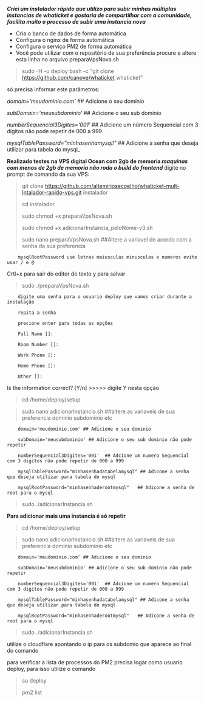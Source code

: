 ***Criei um instalador rápido que utilizo para subir minhas múltiplas instancias de whaticket e gostaria de compartilhar com a comunidade, facilita muito o processo de subir uma instancia nova***
- Cria o banco de dados de forma automática
- Configura o nginx de forma automática
- Configura o serviço PM2 de forma automática
- Você pode utilizar com o repositório de sua preferência procure e altere esta linha no arquivo preparaVpsNova.sh 
>sudo -H -u deploy bash -c "git clone https://github.com/canove/whaticket whaticket"

só precisa informar este parâmetros:

_domain='meudominio.com'_ ## Adicione o seu domínio

_subDomain='meusubdominio'_ ## Adicione o seu sub domínio 

_numberSequencial3Digites='001'_  ## Adicione um número Sequencial com 3 dígitos não pode repetir de 000 a 999

_mysqlTablePassword="minhasenhamysql!"_ ## Adicione a senha que deseja utilizar para tabela do mysql_

**Realizado testes na VPS digital Ocean com 2gb de memoria _maquinas com menos de 2gb de memoria não roda o build do frontend_**
        digite no prompt de comando da sua VPS:

> git clone https://github.com/altemirjosecoelho/whaticket-mult-Intalador-rapido-vps.git instalador
> 
> cd instalador
> 
> sudo chmod +x preparaVpsNova.sh
> 
> sudo chmod +x  adicionarInstancia_peloNome-v3.sh
> 
> sudo nano preparaVpsNova.sh  ##Altere a variavel de acordo com a senha da sua preferencia 
        
        mysqlRootPassword use letras maiusculas minusculas e numeros evite usar / e @

Crtl+x para sair do editor de texto y para salvar

>sudo ./preparaVpsNova.sh
 
        digite uma senha para o usuario deploy que vamos criar durante a instalação
        
        repita a senha
        
        precione enter para todas as opções
        
        Full Name []:
        
        Room Number []:
        
        Work Phone []:
        
        Home Phone []:
        
        Other []:

Is the information correct? [Y/n] >>>>> digite Y nesta opção

>cd /home/deploy/setup

>sudo nano adicionarInstancia.sh      ##altere as variaveis de sua preferencia dominio subdominio etc

        domain='meudominio.com' ## Adicione o seu dominio
        
        subDomain='meusubdominio' ## Adicione o seu sub dominio não pode repetir 
        
        numberSequencial3Digites='001'  ## Adcione um numero Sequencial com 3 digitos não pode repetir de 000 a 999
        
        mysqlTablePassword="minhasenhadatabelamysql" ## Adicone a senha que deseja utilizar para tabela do mysql
        
        mysqlRootPassword="minhasenhaderootmysql"	## Adicone a senha de root para o mysql 

>sudo ./adicionarInstancia.sh

**Para adicionar mais uma instancia é só repetir**

>cd /home/deploy/setup

>sudo nano adicionarInstancia.sh      ##altere as variaveis de sua preferencia dominio subdominio etc

        domain='meudominio.com' ## Adicione o seu dominio
        
        subDomain='meusubdominio' ## Adicione o seu sub dominio não pode repetir 
        
        numberSequencial3Digites='001'  ## Adcione um numero Sequencial com 3 digitos não pode repetir de 000 a 999
        
        mysqlTablePassword="minhasenhadatabelamysql" ## Adicone a senha que deseja utilizar para tabela do mysql
        
        mysqlRootPassword="minhasenhaderootmysql"	## Adicone a senha de root para o mysql 

>sudo ./adicionarInstancia.sh


utilize o cloudflare apontando o ip para os subdomio que aparece ao final do comando

para verificar a lista de processos do PM2 precisa logar como usuario deploy, para isso utilize o comando 

> su deploy
> 
> pm2 list
